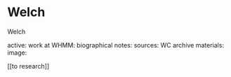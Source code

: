 



# Welch


Welch

active:
work at WHMM:
biographical notes:
sources:
WC archive materials:
image:


[[to research]]